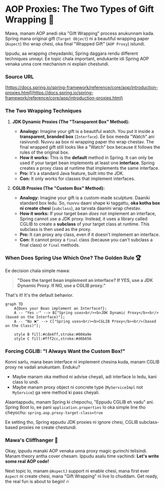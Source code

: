 # AOP Proxies: The Two Types of Gift Wrapping 🎁

Mawa, manam AOP anedi oka "Gift Wrapping" process anukunnam kada. Spring mana original gift (`Target Object`) ni a beautiful wrapping paper (`Aspect`) tho wrap chesi, oka final "Wrapped Gift" (`AOP Proxy`) istundi.

Ippudu, aa wrapping cheyadaniki, Spring daggara rendu different techniques unnayi. Ee topic chala important, endukante idi Spring AOP venaka unna core mechanism ni explain chestundi.

### Source URL
[https://docs.spring.io/spring-framework/reference/core/aop/introduction-proxies.html](https://docs.spring.io/spring-framework/reference/core/aop/introduction-proxies.html)

### The Two Wrapping Techniques

1.  **JDK Dynamic Proxies (The "Transparent Box" Method):**
    *   **Analogy:** Imagine your gift is a beautiful watch. You put it inside a **transparent, branded box** (`Interface`). Ee box meeda "Watch" ani rasivundi. Nuvvu aa box ni wrapping paper tho wrap chestav. The final wrapped gift still looks like a "Watch" box because it follows the rules of the original box.
    *   **How it works:** This is the **default** method in Spring. It can only be used if your target bean implements at least one **interface**. Spring creates a proxy class at runtime that implements the same interface.
    *   **Pro:** It's a standard Java feature, built into the JDK.
    *   **Con:** It only works for classes that implement interfaces.

2.  **CGLIB Proxies (The "Custom Box" Method):**
    *   **Analogy:** Imagine your gift is a custom-made sculpture. Daaniki standard box ledu. So, nuvvu daani shape ki taggattu, **oka kotha box ni create chesi** (`subclass`), aa tarvata daanini wrap chestav.
    *   **How it works:** If your target bean *does not* implement an interface, Spring cannot use a JDK proxy. Instead, it uses a library called CGLIB to create a **subclass** of your target class at runtime. This subclass is then used as the proxy.
    *   **Pro:** It can proxy any class, even if it doesn't implement an interface.
    *   **Con:** It cannot proxy a `final` class (because you can't subclass a final class) or `final` methods.

### When Does Spring Use Which One? The Golden Rule 🏆
Ee decision chala simple mawa:
> **"Does the target bean implement an interface? If YES, use a JDK Dynamic Proxy. If NO, use a CGLIB proxy."**

That's it! It's the default behavior.

```mermaid
graph TD
    A{Does your Bean implement an Interface?};
    A -- "Yes ✅" --> B["Spring uses<br/><b>JDK Dynamic Proxy</b><br/>(based on the Interface)"];
    A -- "No ❌" --> C["Spring uses<br/><b>CGLIB Proxy</b><br/>(based on the Class)"];

    style B fill:#cde4ff,stroke:#004a9e
    style C fill:#fff2cc,stroke:#d6b656
```

### Forcing CGLIB: "I Always Want the Custom Box!"
Konni sarlu, mana bean interface ni implement chesina kuda, manam CGLIB proxy ne vadali anukuntam. Enduku?
-   Maybe manam oka method ni advise cheyali, adi interface lo ledu, kani class lo undi.
-   Maybe manam proxy object ni concrete type (`MyServiceImpl` not `MyService`) ga vere method ki pass cheyali.

Alaantappudu, manam Spring ki chepochu, "Eppudu CGLIB eh vadu" ani. Spring Boot lo, ee pani `application.properties` lo oka simple line tho cheyochu:
`spring.aop.proxy-target-class=true`

Ee setting tho, Spring eppudu JDK proxies ni ignore chesi, CGLIB subclass-based proxies ne create chestundi.

### Mawa's Cliffhanger 🧗
Okay, ippudu manaki AOP venaka unna proxy magic gurinchi telisindi. Manam theory antha cover chesam. Ippudu asalu time vachindi: **Let's write some real AOP code!**

Next topic lo, manam `@AspectJ` support ni enable chesi, mana first ever `Aspect` ni create chesi, mana "Gift Wrapping" ni live lo chuddam. Get ready, the real fun is about to begin! 🔥
